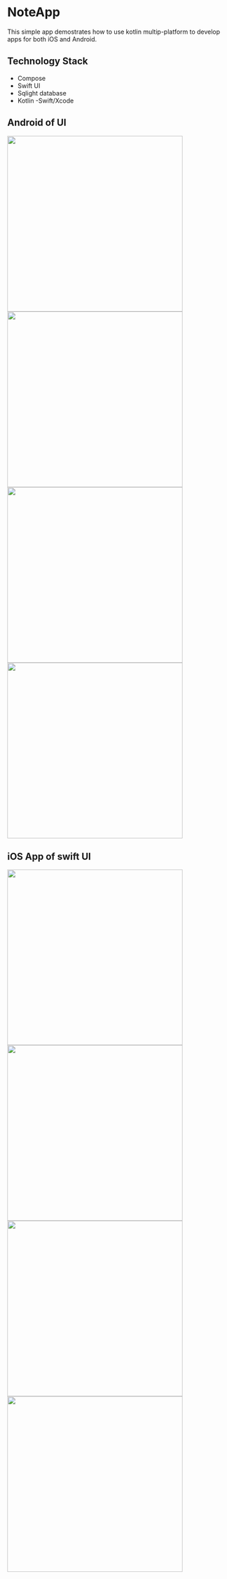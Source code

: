 # NoteApp
This simple app demostrates how to use kotlin multip-platform to develop apps for both iOS and Android. 
## Technology Stack
- Compose
- Swift UI
- Sqlight database
- Kotlin
-Swift/Xcode


## Android of UI
<img src="img/android/Screenshot_20230217_135310" width="400">
<img src="img/android/Screenshot_20230217_135412" width="400">
<img src="img/android/Screenshot_20230217_135442" width="400">
<img src="img/android/Screenshot_20230217_135704" width="400">

## iOS App of swift UI
<img src="img/ios/Picture 1" width="400">
<img src="img/ios/Picture 2" width="400">
<img src="img/ios/Picture 3" width="400">
<img src="img/ios/Picture 4" width="400">
